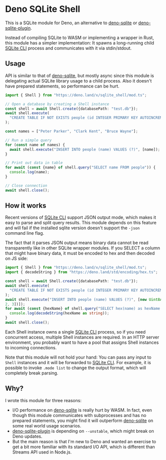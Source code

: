 # Deno SQLite Shell

This is a SQLite module for Deno, an alternative to [deno-sqlite] or
[deno-sqlite-plugin].

Instead of compiling SQLite to WASM or implementing a wrapper in Rust, this
module has a simpler implementation: It spawns a long-running child [SQLite CLI]
process and communicates with it via stdin/stdout.

## Usage

API is similar to that of [deno-sqlite], but mostly async since this module is
delegating actual SQLite library usage to a child process. Also it doesn't have
prepared statements, so performance can be hurt.

```typescript
import { Shell } from "https://deno.land/x/sqlite_shell/mod.ts";

// Open a database by creating a Shell instance
const shell = await Shell.create({databasePath: "test.db"});
await shell.execute(
  "CREATE TABLE IF NOT EXISTS people (id INTEGER PRIMARY KEY AUTOINCREMENT, name TEXT)",
);

const names = ["Peter Parker", "Clark Kent", "Bruce Wayne"];

// Run a simple query
for (const name of names) {
  await shell.execute("INSERT INTO people (name) VALUES (?)", [name]);
}

// Print out data in table
for await (const {name} of shell.query("SELECT name FROM people")) {
  console.log(name);
}

// Close connection
await shell.close();
```

## How it works

Recent versions of [SQLite CLI] support JSON output mode, which makes it easy to
parse and split query results. This module depends on this feature and will fail
if the installed sqlite version doesn't support the `-json` command line flag.

The fact that it parses JSON output means binary data cannot be read
transparently like in other SQLite wrapper modules. If you SELECT a column that
might have binary data, it must be encoded to hex and then decoded on JS side:

```typescript
import { Shell } from "https://deno.land/x/sqlite_shell/mod.ts";
import { decodeString } from "https://deno.land/std/encoding/hex.ts";

const shell = await Shell.create({databasePath: "test.db"});
await shell.execute(
  "CREATE TABLE IF NOT EXISTS people (id INTEGER PRIMARY KEY AUTOINCREMENT, name TEXT)",
);
await shell.execute("INSERT INTO people (name) VALUES (?)", [new Uint8Array([1,
2, 3])]);
for await (const {hexName} of shell.query("SELECT hex(name) as hexName FROM people")) {
  console.log(decodeString(hexName as string));
}
await shell.close();
```

Each Shell instance owns a single [SQLite CLI] process, so if you need
concurrent access, multiple Shell instances are required. In an HTTP server
environment, you probably want to have a pool that assigns Shell instances to
incoming connections.

Note that this module will not hold your hand: You can pass any input to `Shell`
instances and it will be forwarded to [SQLite CLI]. For example, it is possible
to invoke `.mode list` to change the output format, which will completely break
parsing.

## Why?

I wrote this module for three reasons:

- I/O performance on [deno-sqlite] is really hurt by WASM. In fact, even though
  this module communicates with subprocesses and has no prepared statements, you
  might find it will outperform [deno-sqlite] on some real world usage
  scenarios.
- [deno-sqlite-plugin] is depending on `--unstable`, which might break on Deno
  updates.
- But the main reason is that I'm new to Deno and wanted an exercise to get a
  bit more familiar with its standard I/O API, which is different than Streams
  API used in Node.js.


[deno-sqlite]: https://deno.land/x/sqlite
[deno-sqlite-plugin]: https://github.com/crabmusket/deno_sqlite_plugin
[SQLite CLI]: https://sqlite.org/cli.html
